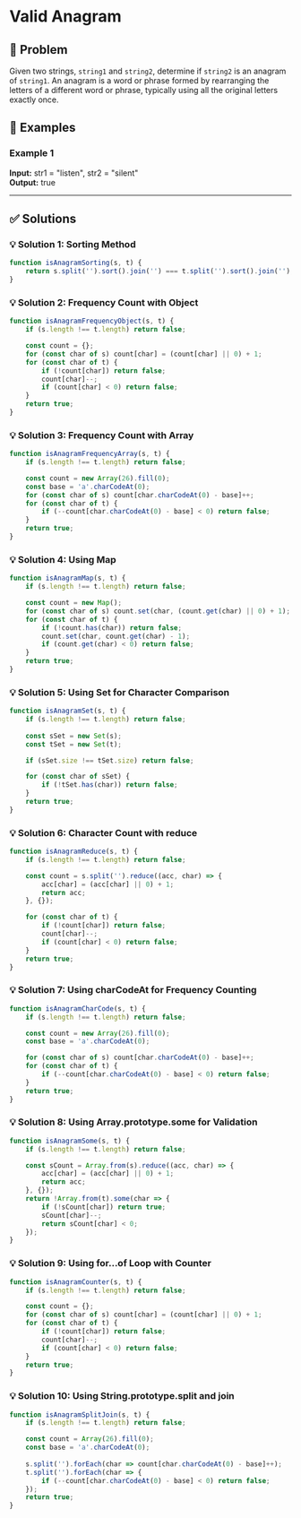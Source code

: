 # Valid Anagram

## 📝 Problem

Given two strings, `string1` and `string2`, determine if `string2` is an anagram of `string1`. An anagram is a word or phrase formed by rearranging the letters of a different word or phrase, typically using all the original letters exactly once.


## 📌 Examples

### Example 1

**Input:** str1 = "listen", str2 = "silent"  
**Output:** true

---

## ✅ Solutions

### 💡 Solution 1: Sorting Method

```javascript
function isAnagramSorting(s, t) {
    return s.split('').sort().join('') === t.split('').sort().join('');
}
```

### 💡 Solution 2: Frequency Count with Object

```javascript
function isAnagramFrequencyObject(s, t) {
    if (s.length !== t.length) return false;

    const count = {};
    for (const char of s) count[char] = (count[char] || 0) + 1;
    for (const char of t) {
        if (!count[char]) return false;
        count[char]--;
        if (count[char] < 0) return false;
    }
    return true;
}
```

### 💡 Solution 3: Frequency Count with Array

```javascript
function isAnagramFrequencyArray(s, t) {
    if (s.length !== t.length) return false;

    const count = new Array(26).fill(0);
    const base = 'a'.charCodeAt(0);
    for (const char of s) count[char.charCodeAt(0) - base]++;
    for (const char of t) {
        if (--count[char.charCodeAt(0) - base] < 0) return false;
    }
    return true;
}
```

### 💡 Solution 4: Using Map

```javascript
function isAnagramMap(s, t) {
    if (s.length !== t.length) return false;

    const count = new Map();
    for (const char of s) count.set(char, (count.get(char) || 0) + 1);
    for (const char of t) {
        if (!count.has(char)) return false;
        count.set(char, count.get(char) - 1);
        if (count.get(char) < 0) return false;
    }
    return true;
}
```

### 💡 Solution 5: Using Set for Character Comparison

```javascript
function isAnagramSet(s, t) {
    if (s.length !== t.length) return false;
    
    const sSet = new Set(s);
    const tSet = new Set(t);

    if (sSet.size !== tSet.size) return false;

    for (const char of sSet) {
        if (!tSet.has(char)) return false;
    }
    return true;
}
```

### 💡 Solution 6: Character Count with reduce

```javascript
function isAnagramReduce(s, t) {
    if (s.length !== t.length) return false;

    const count = s.split('').reduce((acc, char) => {
        acc[char] = (acc[char] || 0) + 1;
        return acc;
    }, {});

    for (const char of t) {
        if (!count[char]) return false;
        count[char]--;
        if (count[char] < 0) return false;
    }
    return true;
}
```

### 💡 Solution 7: Using charCodeAt for Frequency Counting

```javascript
function isAnagramCharCode(s, t) {
    if (s.length !== t.length) return false;

    const count = new Array(26).fill(0);
    const base = 'a'.charCodeAt(0);

    for (const char of s) count[char.charCodeAt(0) - base]++;
    for (const char of t) {
        if (--count[char.charCodeAt(0) - base] < 0) return false;
    }
    return true;
}
```

### 💡 Solution 8: Using Array.prototype.some for Validation

```javascript
function isAnagramSome(s, t) {
    if (s.length !== t.length) return false;

    const sCount = Array.from(s).reduce((acc, char) => {
        acc[char] = (acc[char] || 0) + 1;
        return acc;
    }, {});
    return !Array.from(t).some(char => {
        if (!sCount[char]) return true;
        sCount[char]--;
        return sCount[char] < 0;
    });
}
```

### 💡 Solution 9: Using for...of Loop with Counter

```javascript
function isAnagramCounter(s, t) {
    if (s.length !== t.length) return false;

    const count = {};
    for (const char of s) count[char] = (count[char] || 0) + 1;
    for (const char of t) {
        if (!count[char]) return false;
        count[char]--;
        if (count[char] < 0) return false;
    }
    return true;
}
```

### 💡 Solution 10: Using String.prototype.split and join

```javascript
function isAnagramSplitJoin(s, t) {
    if (s.length !== t.length) return false;

    const count = Array(26).fill(0);
    const base = 'a'.charCodeAt(0);
    
    s.split('').forEach(char => count[char.charCodeAt(0) - base]++);
    t.split('').forEach(char => {
        if (--count[char.charCodeAt(0) - base] < 0) return false;
    });
    return true;
}
```